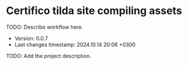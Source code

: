 <!--
@since 2024.10.06, 22:56
@changed 2024.10.06, 22:56
-->

# Certifico tilda site compiling assets

TODO: Describe workflow here.

- Version: 0.0.7
- Last changes timestamp: 2024.10.14 20:06 +0300

TODO: Add the project description.
